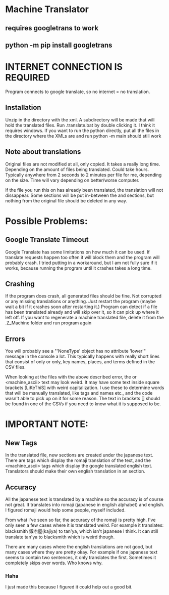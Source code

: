 # Machine Translator

## requires googletrans to work
## python -m pip install googletrans

# INTERNET CONNECTION IS REQUIRED
Program connects to google translate, so no internet = no translation.

## Installation
Unzip in the directory with the xml.
A subdirectory will be made that will hold the translated files.
Run .translate.bat by double clicking it. I think it requires windows.
If you want to run the python directly,
put all the files in the directory where the XMLs are and run
python -m main
should still work

## Note about translations
Original files are not modified at all, only copied.
It takes a really long time. Depending on the amount of files being translated. Could take hours.
Typically anywhere from 2 seconds to 2 minutes per file for me, depending on the size.
Time will vary depending on better/worse computer.

If the file you run this on has already been translated, the translation will not dissappear.
Some sections will be put in-between the <sjis> and <ascii> sections,
but nothing from the original file should be deleted in any way.


# Possible Problems:
## Google Translate Timeout
Google Translate has some limitations on how much it can be used.
If translate requests happen too often it will block them and the program will probably crash.
I tried putting in a workaround, but I am not fully sure if it works, because running the program until it crashes takes a long time.

## Crashing
If the program does crash, all generated files should be fine. Not corrupted or any missing translations or anything.
Just restart the program (maybe wait a bit if it crashes soon after restarting it.)
Program can detect if a file has been translated already and will skip over it,
so it can pick up where it left off.
If you want to regenerate a machine translated file, delete it from the .Z_Machine folder and run program again

## Errors
You will probably see a "'NoneType' object has no attribute 'lower'" message in the console a lot.
This typically happens with really short lines that consist of only <tags> or only,
key names, places, and terms defined in the CSV files.

When looking at the files with the above described error, the <romaji> or <machine_ascii> text may look weird.
It may have some text inside square brackets [LiKeThiS] with weird capitalization.
I use these to determine words that will be manually translated, like tags and names etc.,
and the code wasn't able to pick up on it for some reason.
The text in brackets [] should be found in one of the CSVs if you need to know what it is supposed to be.


# IMPORTANT NOTE:

## New Tags
In the translated file, new sections are created under the japanese text.
There are <romaji> tags which display the romaji translation of the <sjis> text,
and the <machine_ascii> tags which display the google translated english text.
Translators should make their own english translation in an <ascii></ascii> section.

## Accuracy
All the japanese text is translated by a machine so the accuracy is of course not great.
It translates into romaji (japanese in english alphabet) and english.
I figured romaji would help some people, myself included.

From what I've seen so far, the accuracy of the romaji is pretty high.
I've only seen a few cases where it is translated weird.
For example it translates: blacksmith 鍛冶屋(kajiya) to tan'ya, which isn't japanese I think.
It can still translate tan'ya to blacksmith which is weird though.

There are many cases where the english translations are not good, but many cases where they are pretty okay.
For example if one japanese text seems to contain two sentences, it only translates the first.
Sometimes it completely skips over words. Who knows why.

### Haha
I just made this because I figured it could help out a good bit.
